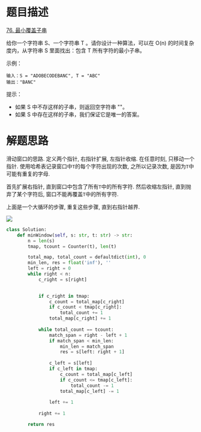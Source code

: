 # 题目描述

[76. 最小覆盖子串](https://leetcode-cn.com/problems/minimum-window-substring/)


给你一个字符串 S、一个字符串 T 。请你设计一种算法，可以在 O(n) 的时间复杂度内，从字符串 S 里面找出：包含 T 所有字符的最小子串。

示例：
```
输入：S = "ADOBECODEBANC", T = "ABC"
输出："BANC"
```

提示：

- 如果 S 中不存这样的子串，则返回空字符串 ""。
- 如果 S 中存在这样的子串，我们保证它是唯一的答案。

# 解题思路

滑动窗口的思路. 定义两个指针, 右指针扩展, 左指针收缩. 在任意时刻, 只移动一个指针. 使用哈希表记录窗口中`T`的每个字符出现的次数, 之所以记录次数, 是因为`T`中可能有重复的字母.

首先扩展右指针, 直到窗口中包含了所有`T`中的所有字符. 然后收缩左指针, 直到抛弃了某个字符后, 窗口不能再覆盖`T`中的所有字符.

上面是一个大循环的步骤, 重复这些步骤, 直到右指针越界.

![](/resources/images/problems//76-最小覆盖子串-1.gif)

```python
class Solution:
    def minWindow(self, s: str, t: str) -> str:
        n = len(s)
        tmap, tcount = Counter(t), len(t)

        total_map, total_count = defaultdict(int), 0
        min_len, res = float('inf'), ''
        left = right = 0
        while right < n:
            c_right = s[right]
            

            if c_right in tmap:
                c_count = total_map[c_right]
                if c_count < tmap[c_right]:
                    total_count += 1
                total_map[c_right] += 1
            
            while total_count == tcount:
                match_span = right - left + 1
                if match_span < min_len:
                    min_len = match_span
                    res = s[left: right + 1]
                
                c_left = s[left]
                if c_left in tmap:
                    c_count = total_map[c_left]
                    if c_count <= tmap[c_left]:
                        total_count -= 1
                    total_map[c_left] -= 1
                
                left += 1
            
            right += 1

        return res
```
